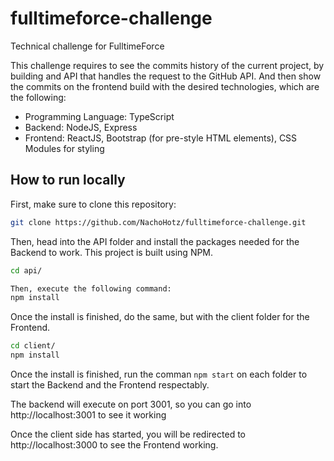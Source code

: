 # fulltimeforce-challenge

Technical challenge for FulltimeForce

This challenge requires to see the commits history of the current project, by building and API that handles the request to the GitHub API. And then show the commits on the frontend build with the desired technologies, which are the following:

- Programming Language: TypeScript
- Backend: NodeJS, Express
- Frontend: ReactJS, Bootstrap (for pre-style HTML elements), CSS Modules for styling

## How to run locally

First, make sure to clone this repository:

```bash
git clone https://github.com/NachoHotz/fulltimeforce-challenge.git
```

Then, head into the API folder and install the packages needed for the Backend to work. This project is built using NPM.

```bash
cd api/

Then, execute the following command:
npm install
```
Once the install is finished, do the same, but with the client folder for the Frontend.

```bash
cd client/
npm install
```
Once the install is finished, run the comman ```npm start``` on each folder to start the Backend and the Frontend respectably.

The backend will execute on port 3001, so you can go into http://localhost:3001 to see it working

Once the client side has started, you will be redirected to http://localhost:3000 to see the Frontend working.
